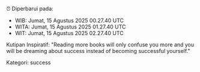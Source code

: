 ⏰ Diperbarui pada:
- WIB: Jumat, 15 Agustus 2025 00.27.40 UTC
- WITA: Jumat, 15 Agustus 2025 01.27.40 UTC
- WIT: Jumat, 15 Agustus 2025 02.27.40 UTC

Kutipan Inspiratif:
"Reading more books will only confuse you more and you will be dreaming about success instead of becoming successful yourself."


Kategori: success

